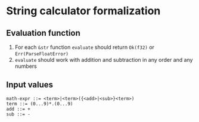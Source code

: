 # String calculator formalization

## Evaluation function

1. For each `&str` function `evaluate` should return `Ok(f32)` or `Err(ParseFloatError)`
2. `evaluate` should work with addition and subtraction in any order and any numbers

## Input values
```
math-expr ::= <term>|<term>({<add>|<sub>}<term>)
term ::= (0...9)*.(0...9)
add ::= +
sub ::= -
```

